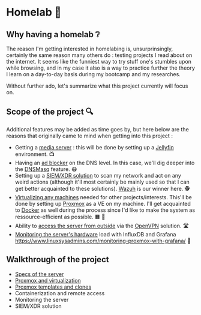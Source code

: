 # Homelab :microscope:
## Why having a homelab :grey_question:
The reason I'm getting interested in homelabing is, unsurprinsingly, certainly the same reason many others do : testing projects I read about on the internet. It seems like the funniest way to try stuff one's stumbles upon while browsing, and in my case it also is a way to practice further the theory I learn on a day-to-day basis during my bootcamp and my researches.

Without further ado, let's summarize what this project currently will focus on.
## Scope of the project :mag:
Additional features may be added as time goes by, but here below are the reasons that originally came to mind when getting into this project :
- Getting a <ins>media server</ins> : this will be done by setting up a [Jellyfin](https://jellyfin.org/) environment. :tv:
- Having an <ins>ad blocker</ins> on the DNS level. In this case, we'll dig deeper into the [DNSMasq](https://github.com/alblue/dnsmasq-example?tab=readme-ov-file) feature. :mask:
- Setting up a <ins>SIEM/XDR solution</ins> to scan my network and act on any weird actions (although it'll most certainly be mainly used so that I can get better acquainted to these solutions). [Wazuh](https://wazuh.com/) is our winner here. :detective:
- <ins>Virtualizing any machines</ins> needed for other projects/interests. This'll be done by setting up [Proxmox](https://www.proxmox.com/en/) as a VE on my machine. I'll get acquainted to [Docker](https://www.docker.com/) as well during the process since I'd like to make the system as ressource-efficient as possible. :orange_square: :whale2:
- Ability to <ins>access the server from outside</ins> via the [OpenVPN](https://openvpn.net/) solution. :motorway:
- <ins>Monitoring the server's hardware</ins> load with InfluxDB and Grafana https://www.linuxsysadmins.com/monitoring-proxmox-with-grafana/  	:traffic_light:

## Walkthrough of the project
- [Specs of the server]([https://github.com/The-Bear50/Personal_Projects/blob/main/Homelab/specs.md](https://github.com/The-Bear50/Personal_Projects/blob/main/Homelab/Specs/readme.md))
- [Proxmox and virtualization](https://github.com/The-Bear50/Personal_Projects/blob/main/Homelab/Virtualization-setup.md)
- [Proxmox templates and clones](https://github.com/The-Bear50/Personal_Projects/blob/main/Homelab/Proxmox%20templates%20and%20clones.md)
- Containerization and remote access
- Monitoring the server
- SIEM/XDR solution
